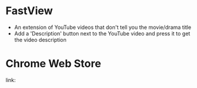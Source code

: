 # FastView
- An extension of YouTube videos that don't tell you the movie/drama title
- Add a 'Description' button next to the YouTube video and press it to get the video description

# Chrome Web Store
link: 
